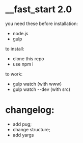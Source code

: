 # __fast_start 2.0
you need these before installation: 
- node.js
- gulp

to install: 
- clone this repo 
- use npm i 

to work: 
- gulp watch (with www)
- gulp watch --dev (with src)

# changelog: 
+ add pug;
+ change structure;
+ add yargs
